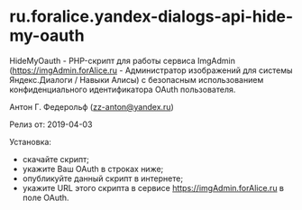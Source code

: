 # ru.foralice.yandex-dialogs-api-hide-my-oauth
HideMyOauth - PHP-скрипт для работы сервиса ImgAdmin (https://imgAdmin.forAlice.ru - Администратор
изображений для системы Яндекс.Диалоги / Навыки Алисы) с безопасным использованием конфиденциального
идентификатора OAuth пользователя.

Антон Г. Федерольф (zz-anton@yandex.ru)

Релиз от: 2019-04-03




Установка:
- скачайте скрипт;
- укажите Ваш OAuth в строках ниже;
- опубликуйте данный скрипт в интернете;
- укажите URL этого скрипта в сервисе https://imgAdmin.forAlice.ru в поле OAuth.
